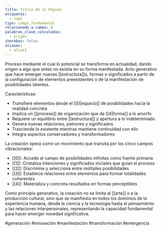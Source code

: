 ```yaml
---
title: Titulo de la Página
etiquetas:
  - tag1
tipo: campo_fundamental
relacionado_a_campo: 0
palabras_clave_vinculadas:
  - origen
checkbox: false
aliases:
  - alias1
---
```


Proceso mediante el cual lo potencial se transforma en actualidad, dando origen a algo que antes no existía en su forma manifestada. Acto generativo que hace emerger nuevas [[estructura]]s, formas o significados a partir de la configuración de elementos preexistentes o de la manifestación de posibilidades latentes.

Características:
- Transfiere elementos desde el [[0|espacio]] de posibilidades hacia la realidad concreta
- Implica un [[proceso]] de organización que da [[4|forma]] a lo amorfo
- Requiere un equilibrio entre [[estructura]] y apertura a lo indeterminado
- Genera nuevas relaciones, patrones y significados
- Trasciende lo existente mientras mantiene continuidad con ello
- Integra aspectos conservadores y transformadores

La creación opera como un movimiento que transita por los cinco campos vibracionales:
- [[0]]: Accede al campo de posibilidades infinitas como fuente primaria
- [[1]]: Cristaliza intenciones y significados iniciales que guían el proceso
- [[2]]: Discrimina y selecciona entre múltiples posibilidades
- [[3]]: Establece relaciones entre elementos para formar totalidades coherentes
- [[4]]: Materializa y concreta resultados en formas perceptibles

Como principio generativo, la creación no se limita al [[arte]] o a la producción cultural, sino que se manifiesta en todos los dominios de la experiencia humana, desde la ciencia y la tecnología hasta el pensamiento y las relaciones interpersonales, representando la capacidad fundamental para hacer emerger novedad significativa.

#generación #innovación #manifestación #transformación #emergencia
